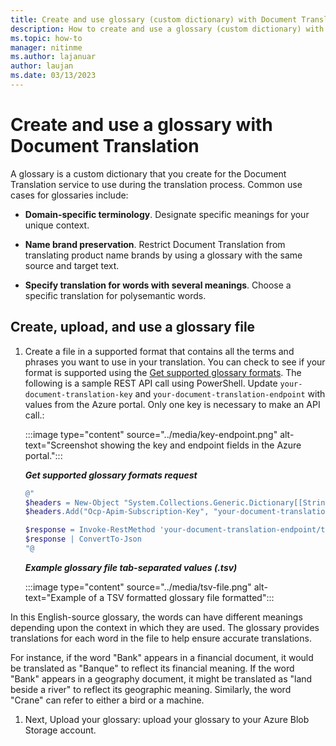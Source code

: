 ```yaml
---
title: Create and use glossary (custom dictionary) with Document Translation
description: How to create and use a glossary (custom dictionary) with Document Translation.
ms.topic: how-to
manager: nitinme
ms.author: lajanuar
author: laujan
ms.date: 03/13/2023
---
```


# Create and use a glossary with Document Translation

A glossary is a custom dictionary that you create for the Document Translation service to use during the translation process. Common use cases for glossaries include:

* **Domain-specific terminology**. Designate specific meanings for your unique context.

* **Name brand preservation**. Restrict Document Translation from translating product name brands by using a glossary with the same source and target text.

* **Specify translation for words with several meanings**. Choose a specific translation for polysemantic words.

## Create, upload, and use a glossary file

1. Create a file in a supported format that contains all the terms and phrases you want to use in your translation. You can check to see if your format is supported using the [Get supported glossary formats](../reference/get-supported-glossary-formats.md). The following is a sample REST API call using PowerShell. Update `your-document-translation-key` and `your-document-translation-endpoint` with values from the Azure portal. Only one key is necessary to make an API call.:

   :::image type="content" source="../media/key-endpoint.png" alt-text="Screenshot showing the key and endpoint fields in the Azure portal.":::

   ***Get supported glossary formats request***

    ```powershell
   @"
   $headers = New-Object "System.Collections.Generic.Dictionary[[String],[String]]"
   $headers.Add("Ocp-Apim-Subscription-Key", "your-document-translation-key")

   $response = Invoke-RestMethod 'your-document-translation-endpoint/translator/text/batch/v1.0/glossaries/formats' -Method 'GET' -Headers $headers
   $response | ConvertTo-Json
   "@
    ```

   ***Example glossary file tab-separated values (.tsv)***

   :::image type="content" source="../media/tsv-file.png" alt-text="Example of a TSV formatted glossary file formatted":::

In this English-source glossary, the words can have different meanings depending upon the context in which they are used. The glossary provides translations for each word in the file to help ensure accurate translations.

For instance, if the word "Bank" appears in a financial document, it would be translated as "Banque" to reflect its financial meaning. If the word "Bank" appears in a geography document, it might be translated as "land beside a river" to reflect its geographic meaning. Similarly, the word "Crane" can refer to either a bird or a machine.

1. Next, Upload your glossary: upload your glossary to your Azure Blob Storage account. 
